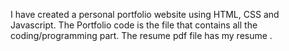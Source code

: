 I have created a personal portfolio website using HTML, CSS and Javascript. The Portfolio code is the file that contains all the coding/programming part. The resume pdf file has my resume .
